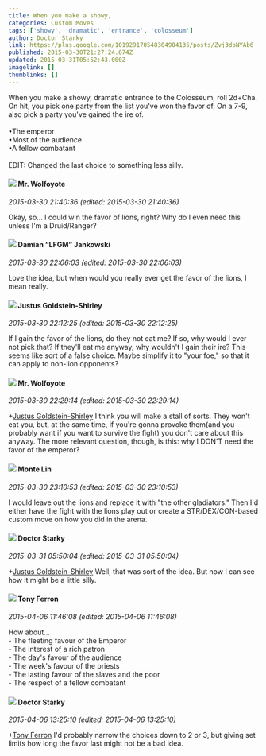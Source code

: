 ```yaml
---
title: When you make a showy,
categories: Custom Moves
tags: ['showy', 'dramatic', 'entrance', 'colosseum']
author: Doctor Starky
link: https://plus.google.com/101929170548304904135/posts/Zvj3dbNYAb6
published: 2015-03-30T21:27:24.674Z
updated: 2015-03-31T05:52:43.000Z
imagelink: []
thumblinks: []
---
```


When you make a showy, dramatic entrance to the Colosseum, roll 2d+Cha. On hit, you pick one party from the list you&#39;ve won the favor of. On a 7-9, also pick a party you&#39;ve gained the ire of.<br /><br />•The emperor<br />•Most of the audience<br />•A fellow combatant<br /><br />EDIT: Changed the last choice to something less silly.
<div id='comment z13mzlqw1rvgtxvi404cc1baevv0zvhyo2s'>
  <h4><img src='{{site.baseurl}}//images/avatars/101924437613067092773_photo.jpg'> Mr. Wolfoyote</h4>
      <p><cite>2015-03-30 21:40:36 (edited: 2015-03-30 21:40:36)</cite></p>
        <p>Okay, so... I could win the favor of lions, right? Why do I even need this unless I&#39;m a Druid/Ranger?</p>
</div>
        

<div id='comment z13mzlqw1rvgtxvi404cc1baevv0zvhyo2s'>
  <h4><img src='{{site.baseurl}}//images/avatars/100476170927206311405_photo.jpg'> Damian “LFGM” Jankowski</h4>
      <p><cite>2015-03-30 22:06:03 (edited: 2015-03-30 22:06:03)</cite></p>
        <p>Love the idea, but when would you really ever get the favor of the lions, I mean really.</p>
</div>
        

<div id='comment z13mzlqw1rvgtxvi404cc1baevv0zvhyo2s'>
  <h4><img src='{{site.baseurl}}//images/avatars/103281743953109812860_photo.jpg'> Justus Goldstein-Shirley</h4>
      <p><cite>2015-03-30 22:12:25 (edited: 2015-03-30 22:12:25)</cite></p>
        <p>If I gain the favor of the lions, do they not eat me? If so, why would I ever not pick that? If they&#39;ll eat me anyway, why wouldn&#39;t I gain their ire? This seems like sort of a false choice. Maybe simplify it to &quot;your foe,&quot; so that it can apply to non-lion opponents?</p>
</div>
        

<div id='comment z13mzlqw1rvgtxvi404cc1baevv0zvhyo2s'>
  <h4><img src='{{site.baseurl}}//images/avatars/101924437613067092773_photo.jpg'> Mr. Wolfoyote</h4>
      <p><cite>2015-03-30 22:29:14 (edited: 2015-03-30 22:29:14)</cite></p>
        <p><span class="proflinkWrapper"><span class="proflinkPrefix">+</span><a class="proflink" href="https://plus.google.com/103281743953109812860" oid="103281743953109812860">Justus Goldstein-Shirley</a></span> I think you will make a stall of sorts. They won&#39;t eat you, but, at the same time, if you&#39;re gonna provoke them(and you probably want if you want to survive the fight) you don&#39;t care about this anyway. The more relevant question, though, is this: why I DON&#39;T need the favor of the emperor?</p>
</div>
        

<div id='comment z13mzlqw1rvgtxvi404cc1baevv0zvhyo2s'>
  <h4><img src='{{site.baseurl}}//images/avatars/104753076377173254879_photo.jpg'> Monte Lin</h4>
      <p><cite>2015-03-30 23:10:53 (edited: 2015-03-30 23:10:53)</cite></p>
        <p>I would leave out the lions and replace it with &quot;the other gladiators.&quot; Then I&#39;d either have the fight with the lions play out or create a STR/DEX/CON-based custom move on how you did in the arena.</p>
</div>
        

<div id='comment z13mzlqw1rvgtxvi404cc1baevv0zvhyo2s'>
  <h4><img src='{{site.baseurl}}//images/avatars/101929170548304904135_photo.jpg'> Doctor Starky</h4>
      <p><cite>2015-03-31 05:50:04 (edited: 2015-03-31 05:50:04)</cite></p>
        <p><span class="proflinkWrapper"><span class="proflinkPrefix">+</span><a class="proflink" href="https://plus.google.com/103281743953109812860" oid="103281743953109812860">Justus Goldstein-Shirley</a></span> Well, that was sort of the idea. But now I can see how it might be a little silly.</p>
</div>
        

<div id='comment z13mzlqw1rvgtxvi404cc1baevv0zvhyo2s'>
  <h4><img src='{{site.baseurl}}//images/avatars/105317681442573084626_photo.jpg'> Tony Ferron</h4>
      <p><cite>2015-04-06 11:46:08 (edited: 2015-04-06 11:46:08)</cite></p>
        <p>How about...<br />- The fleeting favour of the Emperor<br />- The interest of a rich patron<br />- The day&#39;s favour of the audience<br />- The week&#39;s favour of the priests<br />- The lasting favour of the slaves and the poor<br />- The respect of a fellow combatant</p>
</div>
        

<div id='comment z13mzlqw1rvgtxvi404cc1baevv0zvhyo2s'>
  <h4><img src='{{site.baseurl}}//images/avatars/101929170548304904135_photo.jpg'> Doctor Starky</h4>
      <p><cite>2015-04-06 13:25:10 (edited: 2015-04-06 13:25:10)</cite></p>
        <p><span class="proflinkWrapper"><span class="proflinkPrefix">+</span><a class="proflink" href="https://plus.google.com/105317681442573084626" oid="105317681442573084626">Tony Ferron</a></span> I&#39;d probably narrow the choices down to 2 or 3, but giving set limits how long the favor last might not be a bad idea. </p>
</div>
        